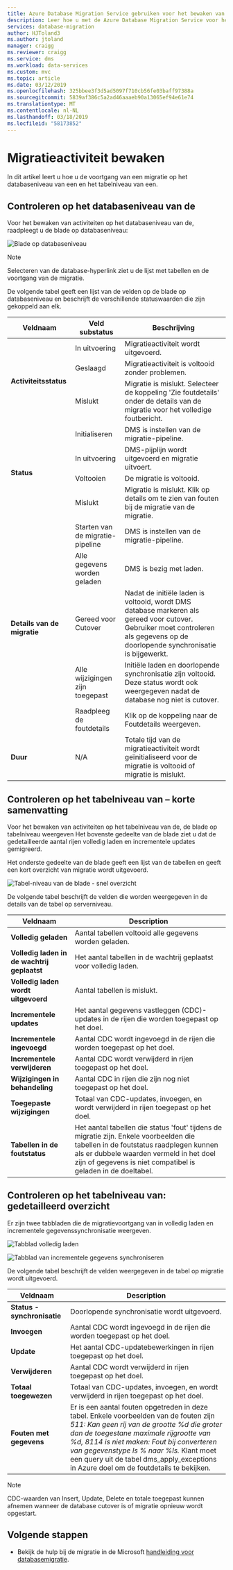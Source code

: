 ```yaml
---
title: Azure Database Migration Service gebruiken voor het bewaken van migratieactiviteiten | Microsoft Docs
description: Leer hoe u met de Azure Database Migration Service voor het bewaken van migratieactiviteiten.
services: database-migration
author: HJToland3
ms.author: jtoland
manager: craigg
ms.reviewer: craigg
ms.service: dms
ms.workload: data-services
ms.custom: mvc
ms.topic: article
ms.date: 03/12/2019
ms.openlocfilehash: 325bbee3f3d5ad5097f710cb56fe03baff97388a
ms.sourcegitcommit: 5839af386c5a2ad46aaaeb90a13065ef94e61e74
ms.translationtype: MT
ms.contentlocale: nl-NL
ms.lasthandoff: 03/18/2019
ms.locfileid: "58173852"
---
```

# <a name="monitor-migration-activity"></a>Migratieactiviteit bewaken
In dit artikel leert u hoe u de voortgang van een migratie op het databaseniveau van een en het tabelniveau van een.

## <a name="monitor-at-the-database-level"></a>Controleren op het databaseniveau van de
Voor het bewaken van activiteiten op het databaseniveau van de, raadpleegt u de blade op databaseniveau:

![Blade op databaseniveau](media/how-to-monitor-migration-activity/dms-database-level-blade.png)

> [!NOTE]
> Selecteren van de database-hyperlink ziet u de lijst met tabellen en de voortgang van de migratie.

De volgende tabel geeft een lijst van de velden op de blade op databaseniveau en beschrijft de verschillende statuswaarden die zijn gekoppeld aan elk.

<table id='overview' class='overview'>
  <thead>
    <tr>
      <th class="x-hidden-focus"><strong>Veldnaam</strong></th>
      <th><strong>Veld substatus</strong></th>
      <th><strong>Beschrijving</strong></th>
    </tr>
  </thead>
  <tbody>
    <tr>
      <td rowspan="3" class="ActivityStatus"><strong>Activiteitsstatus</strong></td>
      <td>In uitvoering</td>
      <td>Migratieactiviteit wordt uitgevoerd.</td>
    </tr>
    <tr>
      <td>Geslaagd</td>
      <td>Migratieactiviteit is voltooid zonder problemen.</td>
    </tr>
    <tr>
      <td>Mislukt</td>
      <td>Migratie is mislukt. Selecteer de koppeling 'Zie foutdetails' onder de details van de migratie voor het volledige foutbericht.</td>
    </tr>
    <tr>
      <td rowspan="4" class="Status"><strong>Status</strong></td>
      <td>Initialiseren</td>
      <td>DMS is instellen van de migratie-pipeline.</td>
    </tr>
    <tr>
      <td>In uitvoering</td>
      <td>DMS-pijplijn wordt uitgevoerd en migratie uitvoert.</td>
    </tr>
    <tr>
      <td>Voltooien</td>
      <td>De migratie is voltooid.</td>
    </tr>
    <tr>
      <td>Mislukt</td>
      <td>Migratie is mislukt. Klik op details om te zien van fouten bij de migratie van de migratie.</td>
    </tr>
    <tr>
      <td rowspan="5" class="migration-details"><strong>Details van de migratie</strong></td>
      <td>Starten van de migratie-pipeline</td>
      <td>DMS is instellen van de migratie-pipeline.</td>
    </tr>
    <tr>
      <td>Alle gegevens worden geladen</td>
      <td>DMS is bezig met laden.</td>
    </tr>
    <tr>
      <td>Gereed voor Cutover</td>
      <td>Nadat de initiële laden is voltooid, wordt DMS database markeren als gereed voor cutover. Gebruiker moet controleren als gegevens op de doorlopende synchronisatie is bijgewerkt.</td>
    </tr>
    <tr>
      <td>Alle wijzigingen zijn toegepast</td>
      <td>Initiële laden en doorlopende synchronisatie zijn voltooid. Deze status wordt ook weergegeven nadat de database nog niet is cutover.</td>
    </tr>
    <tr>
      <td>Raadpleeg de foutdetails</td>
      <td>Klik op de koppeling naar de Foutdetails weergeven.</td>
    </tr>
    <tr>
      <td rowspan="1" class="duration"><strong>Duur</strong></td>
      <td>N/A</td>
      <td>Totale tijd van de migratieactiviteit wordt geïnitialiseerd voor de migratie is voltooid of migratie is mislukt.</td>
    </tr>
     </tbody>
</table>

## <a name="monitor-at-table-level--quick-summary"></a>Controleren op het tabelniveau van – korte samenvatting
Voor het bewaken van activiteiten op het tabelniveau van de, de blade op tabelniveau weergeven Het bovenste gedeelte van de blade ziet u dat de gedetailleerde aantal rijen volledig laden en incrementele updates gemigreerd. 

Het onderste gedeelte van de blade geeft een lijst van de tabellen en geeft een kort overzicht van migratie wordt uitgevoerd.

![Tabel-niveau van de blade - snel overzicht](media/how-to-monitor-migration-activity/dms-table-level-blade-summary.png)

De volgende tabel beschrijft de velden die worden weergegeven in de details van de tabel op serverniveau.

| Veldnaam        | Description       |
| ------------- | ------------- |
| **Volledig geladen**      | Aantal tabellen voltooid alle gegevens worden geladen. |
| **Volledig laden in de wachtrij geplaatst**      | Het aantal tabellen in de wachtrij geplaatst voor volledig laden.      |
| **Volledig laden wordt uitgevoerd** | Aantal tabellen is mislukt.      |
| **Incrementele updates**      | Het aantal gegevens vastleggen (CDC)-updates in de rijen die worden toegepast op het doel. |
| **Incrementele ingevoegd**      | Aantal CDC wordt ingevoegd in de rijen die worden toegepast op het doel.      |
| **Incrementele verwijderen** | Aantal CDC wordt verwijderd in rijen toegepast op het doel.      |
| **Wijzigingen in behandeling**      | Aantal CDC in rijen die zijn nog niet toegepast op het doel. |
| **Toegepaste wijzigingen**      | Totaal van CDC-updates, invoegen, en wordt verwijderd in rijen toegepast op het doel.      |
| **Tabellen in de foutstatus** | Het aantal tabellen die status 'fout' tijdens de migratie zijn. Enkele voorbeelden die tabellen in de foutstatus raadplegen kunnen als er dubbele waarden vermeld in het doel zijn of gegevens is niet compatibel is geladen in de doeltabel.      |

## <a name="monitor-at-table-level--detailed-summary"></a>Controleren op het tabelniveau van: gedetailleerd overzicht
Er zijn twee tabbladen die de migratievoortgang van in volledig laden en incrementele gegevenssynchronisatie weergeven.
    
![Tabblad volledig laden](media/how-to-monitor-migration-activity/dms-full-load-tab.png)

![Tabblad van incrementele gegevens synchroniseren](media/how-to-monitor-migration-activity/dms-incremental-data-sync-tab.png)

De volgende tabel beschrijft de velden weergegeven in de tabel op migratie wordt uitgevoerd.

| Veldnaam        | Description       |
| ------------- | ------------- |
| **Status - synchronisatie**      | Doorlopende synchronisatie wordt uitgevoerd. |
| **Invoegen**      | Aantal CDC wordt ingevoegd in de rijen die worden toegepast op het doel.      |
| **Update** | Het aantal CDC-updatebewerkingen in rijen toegepast op het doel.      |
| **Verwijderen**      | Aantal CDC wordt verwijderd in rijen toegepast op het doel. |
| **Totaal toegewezen**      | Totaal van CDC-updates, invoegen, en wordt verwijderd in rijen toegepast op het doel. |
| **Fouten met gegevens** | Er is een aantal fouten opgetreden in deze tabel. Enkele voorbeelden van de fouten zijn *511: Kan geen rij van de grootte %d die groter dan de toegestane maximale rijgrootte van %d, 8114 is niet maken: Fout bij converteren van gegevenstype ls % naar %ls.*  Klant moet een query uit de tabel dms_apply_exceptions in Azure doel om de foutdetails te bekijken.    |

> [!NOTE]
> CDC-waarden van Insert, Update, Delete en totale toegepast kunnen afnemen wanneer de database cutover is of migratie opnieuw wordt opgestart.

## <a name="next-steps"></a>Volgende stappen
- Bekijk de hulp bij de migratie in de Microsoft [handleiding voor databasemigratie](https://datamigration.microsoft.com/).
